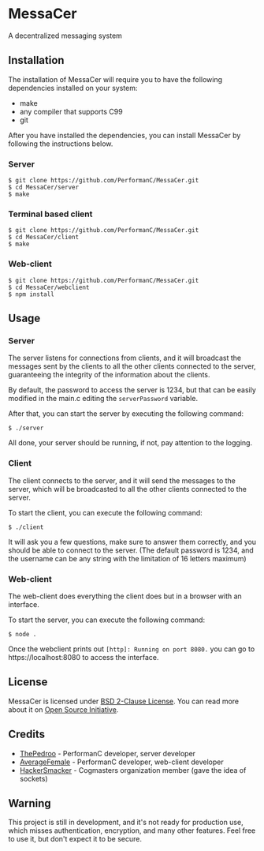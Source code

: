 # MessaCer

A decentralized messaging system

## Installation

The installation of MessaCer will require you to have the following dependencies installed on your system:

- make
- any compiler that supports C99
- git

After you have installed the dependencies, you can install MessaCer by following the instructions below.

### Server

```command
$ git clone https://github.com/PerformanC/MessaCer.git
$ cd MessaCer/server
$ make
```

### Terminal based client

```command
$ git clone https://github.com/PerformanC/MessaCer.git
$ cd MessaCer/client
$ make
```

### Web-client

```command
$ git clone https://github.com/PerformanC/MessaCer.git
$ cd MessaCer/webclient
$ npm install
```

## Usage

### Server

The server listens for connections from clients, and it will broadcast the messages sent by the clients to all the other clients connected to the server, guaranteeing the integrity of the information about the clients.

By default, the password to access the server is 1234, but that can be easily modified in the main.c editing the `serverPassword` variable.

After that, you can start the server by executing the following command:

```command
$ ./server
```

All done, your server should be running, if not, pay attention to the logging.

### Client

The client connects to the server, and it will send the messages to the server, which will be broadcasted to all the other clients connected to the server.

To start the client, you can execute the following command:

```command
$ ./client
```

It will ask you a few questions, make sure to answer them correctly, and you should be able to connect to the server. (The default password is 1234, and the username can be any string with the limitation of 16 letters maximum)

### Web-client

The web-client does everything the client does but in a browser with an interface.

To start the server, you can execute the following command:

```command
$ node .
```

Once the webclient prints out `[http]: Running on port 8080.` you can go to https://localhost:8080 to access the interface.

## License

MessaCer is licensed under [BSD 2-Clause License](LICENSE). You can read more about it on [Open Source Initiative](https://opensource.org/licenses/BSD-2-Clause).

## Credits

- [ThePedroo](https://github.com/ThePedroo) - PerformanC developer, server developer
- [AverageFemale](https://github.com/AverageFemale) - PerformanC developer, web-client developer
- [HackerSmacker](https://github.com/HackerSmacker) - Cogmasters organization member (gave the idea of sockets)

## Warning

This project is still in development, and it's not ready for production use, which misses authentication, encryption, and many other features. Feel free to use it, but don't expect it to be secure.
